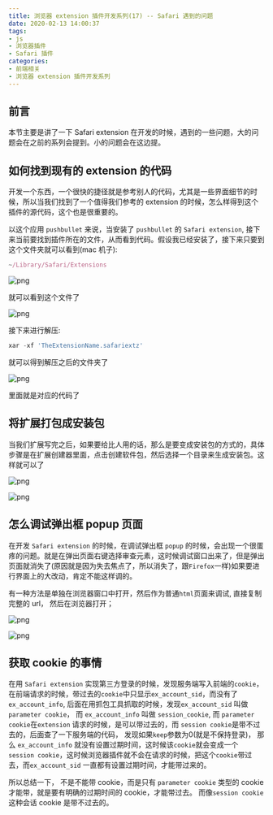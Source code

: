 ```yaml
---
title: 浏览器 extension 插件开发系列(17) -- Safari 遇到的问题
date: 2020-02-13 14:00:37
tags: 
- js
- 浏览器插件
- Safari 插件
categories: 
- 前端相关
- 浏览器 extension 插件开发系列
---
```

## 前言
本节主要是讲了一下 Safari extension 在开发的时候，遇到的一些问题，大的问题会在之前的系列会提到。小的问题会在这边提。
## 如何找到现有的 extension 的代码
开发一个东西，一个很快的捷径就是参考别人的代码，尤其是一些界面细节的时候，所以当我们找到了一个值得我们参考的 extension 的时候，怎么样得到这个插件的源代码，这个也是很重要的。
<!--more-->
以这个应用 `pushbullet` 来说，当安装了 `pushbullet` 的 `Safari extension`, 接下来当前要找到插件所在的文件，从而看到代码。假设我已经安装了，接下来只要到这个文件夹就可以看到(mac 机子):
```javascript
~/Library/Safari/Extensions
```

![png](1.png)

就可以看到这个文件了

![png](2.png)

接下来进行解压:
```javascript
xar -xf 'TheExtensionName.safariextz'
```
就可以得到解压之后的文件夹了

![png](3.png)

里面就是对应的代码了

## 将扩展打包成安装包
当我们扩展写完之后，如果要给比人用的话，那么是要变成安装包的方式的，具体步骤是在扩展创建器里面，点击创建软件包，然后选择一个目录来生成安装包。这样就可以了

![png](4.png)

![png](5.png)

## 怎么调试弹出框 popup 页面
在开发 `Safari extension` 的时候，在调试弹出框 `popup` 的时候，会出现一个很蛋疼的问题。就是在弹出页面右键选择审查元素，这时候调试窗口出来了，但是弹出页面就消失了(原因就是因为失去焦点了，所以消失了，跟`Firefox`一样)如果要进行界面上的大改动，肯定不能这样调的。

有一种方法是单独在浏览器窗口中打开，然后作为普通`html`页面来调试, 直接复制完整的 url， 然后在浏览器打开；

![png](6.png)

![png](7.png)

## 获取 cookie 的事情
在用 `Safari extension` 实现第三方登录的时候，发现服务端写入前端的`cookie`，在前端请求的时候，带过去的`cookie`中只显示`ex_account_sid`，而没有了 `ex_account_info`, 后面在用抓包工具抓取的时候，发现`ex_account_sid` 叫做 `parameter cookie`，  而 `ex_account_info` 叫做 `session_cookie`, 而 `parameter cookie`在`extension` 请求的时候，是可以带过去的，而 `session cookie`是带不过去的，后面查了一下服务端的代码， 发现如果`keep`参数为0(就是不保持登录)， 那么 `ex_account_info` 就没有设置过期时间，这时候该`cookie`就会变成一个 `session cookie`，这时候浏览器插件就不会在请求的时候，把这个`cookie`带过去，而`ex_account_sid` 一直都有设置过期时间，才能带过来的。

所以总结一下， 不是不能带 cookie，而是只有 `parameter cookie` 类型的 cookie 才能带，就是要有明确的过期时间的 cookie，才能带过去。 而像`session cookie` 这种会话 cookie 是带不过去的。





